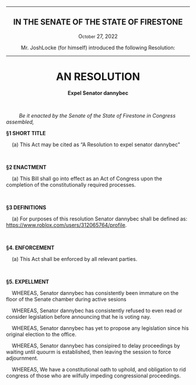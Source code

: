 <div align="center">

---

<h2><b>IN THE SENATE OF THE STATE OF FIRESTONE</b></h2>

<p>O<small>ctober</small> 27, 2022</p>

Mr. JoshLocke (for himself) introduced the following Resolution:

---

<h1><b>AN RESOLUTION</b></h1>

**Expel Senator dannybec**

</div>

<br/>

&nbsp;&nbsp;&nbsp;&nbsp;&nbsp;&nbsp;&nbsp;&nbsp; _Be it enacted by the Senate of the State of Firestone in Congress assembled,_

**§1 SHORT TITLE**

&nbsp;&nbsp;&nbsp; (a) This Act may be cited as “A Resolution to expel senator dannybec" 

<br/>

**§2 ENACTMENT**

&nbsp;&nbsp;&nbsp; (a) This Bill shall go into effect as an Act of Congress upon the completion of the constitutionally required processes.

<br/>

**§3 DEFINITIONS**

&nbsp;&nbsp;&nbsp; (a) For purposes of this resolution Senator dannybec shall be defined as: https://www.roblox.com/users/312065764/profile.


<br/>

**§4. ENFORCEMENT**

&nbsp;&nbsp;&nbsp; (a) This Act shall be enforced by all relevant parties.

<br/>

**§5. EXPELLMENT**

&nbsp;&nbsp;&nbsp; WHEREAS, Senator dannybec has consistently been immature on the floor of the Senate chamber during active sesions

&nbsp;&nbsp;&nbsp; WHEREAS, Senator dannybec has consistently refused to even read or consider legislation before announcing that he is voting nay.

&nbsp;&nbsp;&nbsp; WHEREAS, Senator dannybec has yet to propose any legislation since his original election to the office.

&nbsp;&nbsp;&nbsp; WHEREAS, Senator dannybec has consipired to delay proceedings by waiting until quourm is established, then leaving the session to force adjournment.

&nbsp;&nbsp;&nbsp; WHEREAS, We have a constitutional oath to uphold, and obligation to rid congress of those who are wilfully impeding congressional proceedings.

</br>

